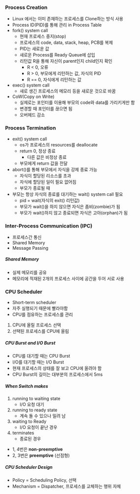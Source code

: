 ### Process Creation

- Linux 에서는 이미 존재하는 프로세스를 Clone하는 방식 사용
- Process ID(PID)를 통해 관리 in Process Table
- fork() system call
  - 현재 프로세스 중지(stop)
  - 프로세스의 code, data, stack, heap, PCB를 복제
  - PID는 새로운 값
  - 새로운 Process를 Ready Queue에 삽입
  - 리턴값 R을 통해 자신이 parent인지 child인지 확인
    - R < 0, 오류
    - R > 0, 부모에게 리턴하는 값, 자식의 PID
    - R == 0, 자식에게 리턴하는 값
- exec() system call
  - 새로 생긴 프로세스의 메모리 등을 새로운 것으로 바꿈
- CoW(Copy on Write)
  - 실제로는 포인터를 이용해 부모의 code와 data를 가리키게만 함
  - 변경할 때 포인터를 끊으면 됨
  - 오버헤드 감소

### Process Termination

- exit() system call
  - os가 프로세스의 resources를 deallocate
  - return 0, 정상 종료
    - 다른 값은 비정상 종료
  - 부모에게 return 값을 전달
- abort()를 통해 부모에서 자식을 강제 종료 가능
  - 자식이 할당된 리소스를 초과
  - 자식에 할당된 일이 필요 없어짐
  - 부모가 종료될 때
- 부모는 항상 자식의 종료를 대기하는 wait() system call 필요
  - pid = wait(자식의 exit() 리턴값)
  - 부모가 wait()을 하지 않으면 자식은 좀비(zombie)가 됨
  - 부모가 wait()하지 않고 종료되면 자식은 고아(orphan)가 됨

### Inter-Process Communication (IPC)

- 프로세스간 통신
- Shared Memory
- Message Passing

##### Shared Memory

- 실제 메모리를 공유
- 메모리에 적재된 2개의 프로세스 사이에 공간을 두어 서로 사용

### CPU Scheduler

- Short-term scheduler
- 자주 실행되기 때문에 빨라야함
- CPU를 점유하는 프로세스를 관리

1. CPU에 올릴 프로세스 선택
2. 선택된 프로세스를 CPU에 올림

##### CPU Burst and I/O Burst

- CPU를 대기할 때는 CPU Burst
- I/O를 대기할 때는 I/O Burst
- 현재 프로세스의 상태를 잘 보고 CPU에 올려야 함
- CPU Burst의 길이는 대부분의 프로세스에서 5ms

##### When Switch makes

1. running to waiting state
   - I/O 요청 대기
2. running to ready state
   - 계속 돌 수 있으나 밀려 남
3. waiting to Ready
   - I/O 요청이 끝난 경우
4. terminates
   - 종료된 경우

- 1, 4번은 **non-preemptive**
- 2, 3번은 **preemptive** (선점형)

##### CPU Scheduler Design

- Policy = Scheduling Policy, 선택
- Mechanism = Dispatcher, 프로세스를 교체하는 행위 자체
